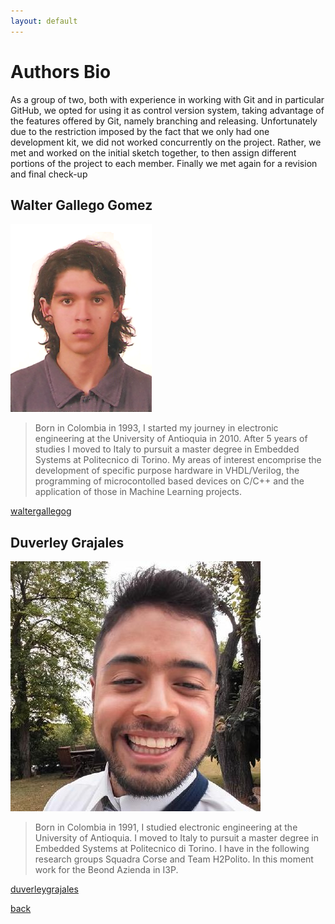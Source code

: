 ```yaml
---
layout: default
---
```


# [](#header-1)Authors Bio

As a group of two, both with experience in working with Git and in particular GitHub, we opted for using it as control version system, taking advantage of the features offered by Git, namely branching and releasing. Unfortunately due to the restriction imposed by the fact that we only had one development kit, we did not worked concurrently on the project. Rather, we met and worked on the initial sketch together, to then assign different portions of the project to each member. Finally we met again for a revision and final check-up

## Walter Gallego Gomez

![](https://raw.githubusercontent.com/duverleygrajales/SEcubeWallet/gh-pages/assets/images/walter.png)

>Born in Colombia in 1993, I started my journey in electronic engineering at the  University of Antioquia in 2010. After 5 years of studies I moved to Italy to pursuit a master degree in Embedded Systems at Politecnico di Torino. My areas of interest encomprise the development of specific purpose hardware in VHDL/Verilog, the programming of microcontolled based devices on C/C++ and the application of those in Machine Learning projects.

[waltergallegog](https://github.com/waltergallegog)


## Duverley Grajales

![](https://raw.githubusercontent.com/duverleygrajales/SEcubeWallet/gh-pages/assets/images/duver.png)

>Born in Colombia in 1991, I studied electronic engineering at the  University of Antioquia. I moved to Italy to pursuit a master degree in Embedded Systems at Politecnico di Torino. I have in the following research groups Squadra Corse and Team H2Polito. In this moment work for the Beond Azienda in I3P.

[duverleygrajales](https://https://github.com/duverleygrajales)

[back](./)
